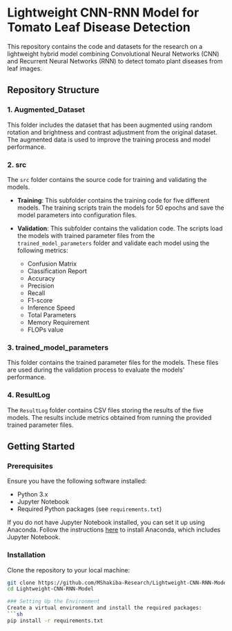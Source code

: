 # Lightweight CNN-RNN Model for Tomato Leaf Disease Detection

This repository contains the code and datasets for the research on a lightweight hybrid model combining Convolutional Neural Networks (CNN) and Recurrent Neural Networks (RNN) to detect tomato plant diseases from leaf images.

## Repository Structure

### 1. Augmented_Dataset
This folder includes the dataset that has been augmented using random rotation and brightness and contrast adjustment from the original dataset. The augmented data is used to improve the training process and model performance.

### 2. src
The `src` folder contains the source code for training and validating the models.

- **Training**: This subfolder contains the training code for five different models. The training scripts train the models for 50 epochs and save the model parameters into configuration files.
  
- **Validation**: This subfolder contains the validation code. The scripts load the models with trained parameter files from the `trained_model_parameters` folder and validate each model using the following metrics:
  - Confusion Matrix
  - Classification Report
  - Accuracy
  - Precision
  - Recall
  - F1-score
  - Inference Speed
  - Total Parameters
  - Memory Requirement
  - FLOPs value

### 3. trained_model_parameters
This folder contains the trained parameter files for the models. These files are used during the validation process to evaluate the models' performance.

### 4. ResultLog
The `ResultLog` folder contains CSV files storing the results of the five models. The results include metrics obtained from running the provided trained parameter files.

## Getting Started

### Prerequisites
Ensure you have the following software installed:
- Python 3.x
- Jupyter Notebook
- Required Python packages (see `requirements.txt`)

If you do not have Jupyter Notebook installed, you can set it up using Anaconda. Follow the instructions [here](https://docs.anaconda.com/anaconda/install/) to install Anaconda, which includes Jupyter Notebook.

### Installation
Clone the repository to your local machine:
```sh
git clone https://github.com/MShakiba-Research/Lightweight-CNN-RNN-Model.git
cd Lightweight-CNN-RNN-Model

### Setting Up the Environment
Create a virtual environment and install the required packages:
```sh
pip install -r requirements.txt
